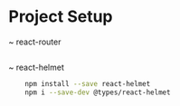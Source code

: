 # Project Setup

~ react-router

```bash

```

~ react-helmet

```bash
    npm install --save react-helmet
    npm i --save-dev @types/react-helmet
```
